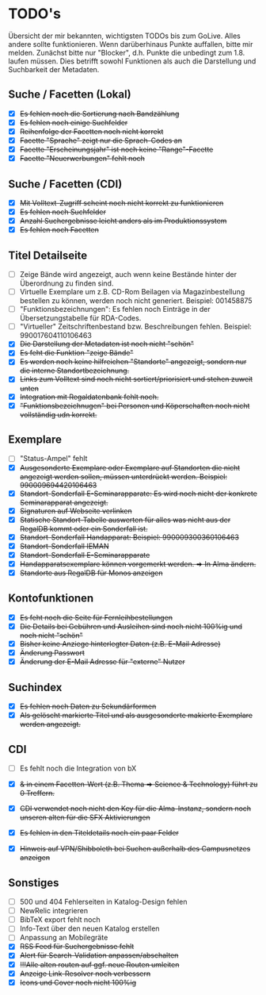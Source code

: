 # TODO's

Übersicht der mir bekannten, wichtigsten TODOs bis zum GoLive. Alles andere sollte funktionieren. Wenn darüberhinaus Punkte auffallen, bitte mir melden. Zunächst bitte nur "Blocker", d.h. Punkte die unbedingt zum 1.8. laufen müssen. Dies betrifft sowohl Funktionen als auch die Darstellung und Suchbarkeit der Metadaten.

## Suche / Facetten (Lokal)

* [x] ~~Es fehlen noch die Sortierung nach Bandzählung~~
* [x] ~~Es fehlen noch einige Suchfelder~~
* [x] ~~Reihenfolge der Facetten noch nicht korrekt~~
* [x] ~~Facette "Sprache" zeigt nur die Sprach-Codes an~~
* [x] ~~Facette "Erscheinungsjahr" ist noch keine "Range"-Facette~~
* [x] ~~Facette "Neuerwerbungen" fehlt noch~~

## Suche / Facetten (CDI)

* [x] ~~Mit Volltext-Zugriff scheint noch nicht korrekt zu funktionieren~~
* [x] ~~Es fehlen noch Suchfelder~~
* [x] ~~Anzahl Suchergebnisse leicht anders als im Produktionssystem~~
* [x] ~~Es fehlen noch Facetten~~

## Titel Detailseite

* [ ] Zeige Bände wird angezeigt, auch wenn keine Bestände hinter der Überordnung zu finden sind.
* [ ] Virtuelle Exemplare um z.B. CD-Rom Beilagen via Magazinbestellung bestellen zu können, werden noch nicht generiert. Beispiel: 001458875
* [ ] "Funktionsbezeichnungen": Es fehlen noch Einträge in der Übersetzungstabelle für RDA-Codes.
* [ ] "Virtueller" Zeitschriftenbestand bzw. Beschreibungen fehlen. Beispiel: 990017604110106463
* [x] ~~Die Darstellung der Metadaten ist noch nicht "schön"~~
* [x] ~~Es feht die Funktion "zeige Bände"~~
* [x] ~~Es werden noch keine hilfreichen "Standorte" angezeigt, sondern nur die interne Standortbezeichnung.~~
* [x] ~~Links zum Volltext sind noch nicht sortiert/priorisiert und stehen zuweit unten~~
* [x] ~~Integration mit Regaldatenbank fehlt noch.~~
* [x] ~~"Funktionsbezeichnugen" bei Personen und Köperschaften noch nicht vollständig udn korrekt.~~

## Exemplare

* [ ] "Status-Ampel" fehlt
* [x] ~~Ausgesonderte Exemplare oder Exemplare auf Standorten die nicht angezeigt werden sollen, müssen unterdrückt werden. Beispiel: 990009694420106463~~
* [x] ~~Standort-Sonderfall E-Seminarapparate: Es wird noch nicht der konkrete Seminarapparat angezeigt.~~
* [x] ~~Signaturen auf Webseite verlinken~~
* [x] ~~Statische Standort-Tabelle auswerten für alles was nicht aus der RegalDB kommt oder ein Sonderfall ist.~~
* [x] ~~Standort-Sonderfall Handapparat: Beispiel: 990009300360106463~~
* [x] ~~Standort-Sonderfall IEMAN~~
* [x] ~~Standort-Sonderfall E-Seminarapparate~~
* [x] ~~Handapparatsexemplare können vorgemerkt werden. => In Alma ändern.~~
* [x] ~~Standorte aus RegalDB für Monos anzeigen~~

## Kontofunktionen

* [x] ~~Es feht noch die Seite für Fernleihbestellungen~~
* [x] ~~Die Details bei Gebühren und Ausleihen sind noch nicht 100%ig und noch nicht "schön"~~
* [x] ~~Bisher keine Anziege hinterlegter Daten (z.B. E-Mail Adresse)~~
* [x] ~~Änderung Passwort~~
* [x] ~~Änderung der E-Mail Adresse für "externe" Nutzer~~

## Suchindex

* [x] ~~Es fehlen noch Daten zu Sekundärformen~~
* [x] ~~Als gelöscht markierte Titel und als ausgesonderte makierte Exemplare werden angezeigt.~~

## CDI

* [ ] Es fehlt noch die Integration von bX
* [x] ~~& in einem Facetten-Wert (z.B. Thema => Science & Technology) führt zu 0 Treffern.~~
* [x] ~~CDI verwendet noch nicht den Key für die Alma-Instanz, sondern noch unseren alten für die SFX Aktivierungen~~
* [x] ~~Es fehlen in den Titeldetails noch ein paar Felder~~
* [x] ~~Hinweis auf VPN/Shibboleth bei Suchen außerhalb des Campusnetzes anzeigen~~


## Sonstiges

* [ ] 500 und 404 Fehlerseiten in Katalog-Design fehlen
* [ ] NewRelic integrieren
* [ ] BibTeX export fehlt noch
* [ ] Info-Text über den neuen Katalog erstellen
* [ ] Anpassung an Mobilegräte
* [x] ~~RSS Feed für Suchergebnisse fehlt~~
* [x] ~~Alert für Search-Validation anpassen/abschalten~~
* [x] ~~!!!Alle alten routen auf ggf. neue Routen umleiten~~
* [x] ~~Anzeige Link-Resolver noch verbessern~~
* [x] ~~Icons und Cover noch nicht 100%ig~~
